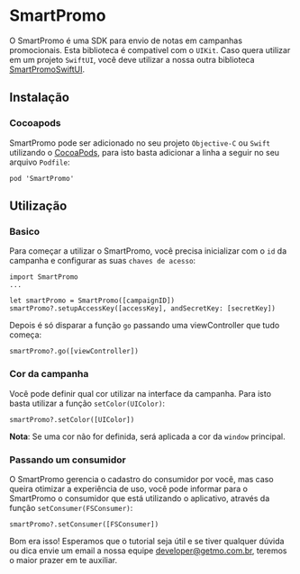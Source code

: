 # SmartPromo
O SmartPromo é uma SDK para envio de notas em campanhas promocionais.
Esta biblioteca é compativel com o `UIKit`. Caso quera utilizar em um projeto `SwiftUI`, você deve utilizar a nossa outra biblioteca [SmartPromoSwiftUI](https://github.com/Getmo-Inc/SmartPromoSwiftUI).

## Instalação
### Cocoapods
SmartPromo pode ser adicionado no seu projeto `Objective-C` ou `Swift` utilizando o  [CocoaPods](https://cocoapods.org), para isto basta adicionar a linha a seguir no seu arquivo `Podfile`:

    pod 'SmartPromo'

## Utilização
### Basico
Para começar a utilizar o SmartPromo, você precisa inicializar com o `id` da campanha e configurar as suas `chaves de acesso`:

    import SmartPromo
    ...

    let smartPromo = SmartPromo([campaignID])
    smartPromo?.setupAccessKey([accessKey], andSecretKey: [secretKey])
    
Depois é só disparar a função `go` passando uma viewController que tudo começa:

    smartPromo?.go([viewController])
    
### Cor da campanha
Você pode definir qual cor utilizar na interface da campanha. Para isto basta utilizar a função `setColor(UIColor)`:

    smartPromo?.setColor([UIColor])
    
**Nota**: Se uma cor não for definida, será aplicada a cor da `window` principal.
  
### Passando um consumidor
O SmartPromo gerencia o cadastro do consumidor por você, mas caso queira otimizar a experiência de uso, você pode informar para o SmartPromo o consumidor que está utilizando o aplicativo, através da função `setConsumer(FSConsumer)`: 

    smartPromo?.setConsumer([FSConsumer])

  
  
Bom era isso! Esperamos que o tutorial seja útil e se tiver qualquer dúvida ou dica envie um email a nossa equipe developer@getmo.com.br, teremos o maior prazer em te auxiliar.
